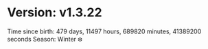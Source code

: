 # Version: v1.3.22
Time since birth: 479 days, 11497 hours, 689820 minutes, 41389200 seconds
Season: Winter ❄️
